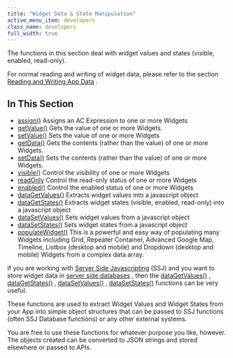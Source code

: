 ```yaml
---
title: "Widget Data & State Manipulation"
active_menu_item: developers
class_name: developers
full_width: true
---
```



The functions in this section deal with widget values and states (visible, enabled, read-only).

For normal reading and writing of widget data, please refer to the section [Reading and Writing App Data](/developers/documentation/scripting-apis/client-scripting-overview/scripting-with-javascript/widget-reading-writing/) .

## In This Section

 - [assign()](/developers/documentation/scripting-apis/client-api/widget-data-state-manipulation/assign)
    Assigns an AC Expression to one or more Widgets
 - [getValue()](/developers/documentation/scripting-apis/client-api/widget-data-state-manipulation/refgetvalue)
    Gets the value of one or more Widgets.
 - [setValue()](/developers/documentation/scripting-apis/client-api/widget-data-state-manipulation/refsetvalue)
    Sets the value of one or more Widgets
 - [getData()](/developers/documentation/scripting-apis/client-api/widget-data-state-manipulation/getdata)
    Gets the contents (rather than the value) of one or more Widgets.
 - [setData()](/developers/documentation/scripting-apis/client-api/widget-data-state-manipulation/setdata)
    Sets the contents (rather than the value) of one or more Widgets.
 - [visible()](/developers/documentation/scripting-apis/client-api/widget-data-state-manipulation/visible)
    Control the visibility of one or more Widgets
 - [readOnly](/developers/documentation/scripting-apis/client-api/widget-data-state-manipulation/readonly)
    Control the read-only status of one or more Widgets
 - [enabled()](/developers/documentation/scripting-apis/client-api/widget-data-state-manipulation/enabled)
    Control the enabled status of one or more Widgets
 - [dataGetValues()](/developers/documentation/scripting-apis/client-api/widget-data-state-manipulation/datagetvalues)
    Extracts widget values into a javascript object
 - [dataGetStates()](/developers/documentation/scripting-apis/client-api/widget-data-state-manipulation/datagetstates)
    Extracts widget states (visible, enabled, read-only) into a javascript object
 - [dataSetValues()](/developers/documentation/scripting-apis/client-api/widget-data-state-manipulation/datasetvalues)
    Sets widget values from a javascript object
 - [dataSetStates()](/developers/documentation/scripting-apis/client-api/widget-data-state-manipulation/datasetstates)
    Sets widget states from a javascript object
 - [populateWidget()](/developers/documentation/scripting-apis/client-api/widget-data-state-manipulation/populatewidget/)
    This is a powerful and easy way of populating many Widgets including Grid, Repeater Container, Advanced Google Map, Timeline, Listbox (desktop and mobile) and Dropdown (desktop and mobile) Widgets from a complex data array.

If you are working with [Server Side Javascripting](/developers/documentation/scripting-apis/server-side-scripting-overview/) (SSJ) and you want to store widget data in [server side databases](/developers/documentation/product-guide/data-storage/server-side-data-storage/) , then the [dataGetValues()](/developers/documentation/scripting-apis/client-api/widget-data-state-manipulation/datagetvalues) , [dataGetStates()](/developers/documentation/scripting-apis/client-api/widget-data-state-manipulation/datagetstates) , [dataSetValues()](/developers/documentation/scripting-apis/client-api/widget-data-state-manipulation/datasetvalues) , [dataSetStates()](/developers/documentation/scripting-apis/client-api/widget-data-state-manipulation/datasetstates) functions can be very useful.

These functions are used to extract Widget Values and Widget States from your App into simple object structures that can be passed to SSJ functions (often SSJ Database functions) or any other external systems.

You are free to use these functions for whatever purpose you like, however. The objects created can be converted to JSON strings and stored elsewhere or passed to APIs.

